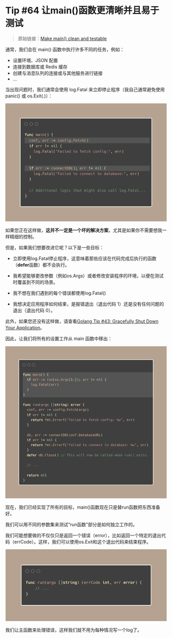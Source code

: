 # Tip #64 让main()函数更清晰并且易于测试

>  原始链接：[Make main() clean and testable](https://twitter.com/func25/status/1774789214498062751)
>

通常，我们会在 main() 函数中执行许多不同的任务，例如：

- 设置环境、JSON 配置
- 连接到数据库或 Redis 缓存
- 创建与消息队列的连接或与其他服务进行链接
- …

当出现问题时，我们通常会使用 log.Fatal 来立即停止程序（我自己通常避免使用 panic() 或 os.Exit(.)）：

![tips064-img1](./images/064/tips064-img1.png)

如果您正在这样做，**这并不一定是一个坏的解决方案**，尤其是如果你不需要想我一样精细的控制。

但是，如果我们想要改进它呢？以下是一些目标：

- 立即使用log.Fatal停止程序，这意味着那些应该在代码完成后执行的函数（**defer**函数）都不会执行。

- 我希望能够更改参数（例如os.Args）或者修改安装程序的环境，以便在测试时覆盖到不同的场景。

- 我不想在我们遇到的每个错误都使用log.Fatal()

- 我想决定应用程序如何结束，是报错退出（退出代码 1）还是没有任何问题的退出（退出代码 0）。

此外，如果您还没有这样做，请查看[Golang Tip #43: Gracefully Shut Down Your Application](https://twitter.com/func25/status/1766104130303705226)。

因此，让我们将所有的设置工作从 main 函数中移出：

![tips064-img2](./images/064/tips064-img2.png)

现在，我们已经实现了所有的目标，main()函数现在只是替run函数把东西准备好。

我们可以用不同的参数集来测试“run函数”部分是如何独立工作的。

我们可能想要做的不仅仅只是返回一个错误（error），比如返回一个特定的退出代码（errCode）。这样，我们可以使用os.Exit和这个退出代码来结束程序。

![tips064-img3](./images/064/tips064-img3.png)

我们让主函数来处理错误，这样我们就不用为每种情况写一个log了。